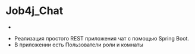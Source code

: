 # Job4j_Chat
-
* Реализация простого REST приложения чат с помощью Spring Boot.
* В приложении есть Пользователи роли и комнаты